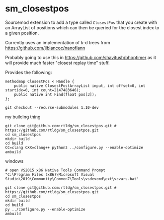 # sm_closestpos
Sourcemod extension to add a type called `ClosestPos` that you create with an ArrayList of positions which can then be queried for the closest index to a given position.

Currently uses an implementation of k-d trees from https://github.com/jlblancoc/nanoflann

Probably going to use this in https://github.com/shavitush/bhoptimer as it will provide much faster "closest replay time" stuff.

Provides the following:
```
methodmap ClosestPos < Handle {
	public native ClosestPos(ArrayList input, int offset=0, int startidx=0, int count=2147483646);
	public native int Find(float pos[3]);
};
```

`git checkout --recurse-submodules 1.10-dev`

my building thing
```
git clone git@github.com:rtldg/sm_closestpos.git # https://github.com/rtldg/sm_closestpos.git
cd sm_closestpos
mkdir build
cd build
CC=clang CXX=clang++ python3 ../configure.py --enable-optimize
ambuild
```
windows
```
# open VS2015 x86 Native Tools Command Prompt
"C:\Program Files (x86)\Microsoft Visual Studio\2019\Community\Common7\Tools\vsdevcmd\ext\vcvars.bat"

git clone git@github.com:rtldg/sm_closestpos.git # https://github.com/rtldg/sm_closestpos.git
cd sm_closestpos
mkdir build
cd build
py ../configure.py --enable-optimize
ambuild
```
